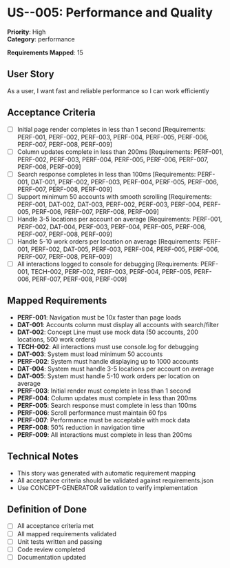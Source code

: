 # US--005: Performance and Quality

**Priority**: High  
**Category**: performance  

**Requirements Mapped**: 15  

## User Story
As a user, I want fast and reliable performance so I can work efficiently

## Acceptance Criteria

- [ ] Initial page render completes in less than 1 second [Requirements: PERF-001, PERF-002, PERF-003, PERF-004, PERF-005, PERF-006, PERF-007, PERF-008, PERF-009]
- [ ] Column updates complete in less than 200ms [Requirements: PERF-001, PERF-002, PERF-003, PERF-004, PERF-005, PERF-006, PERF-007, PERF-008, PERF-009]
- [ ] Search response completes in less than 100ms [Requirements: PERF-001, DAT-001, PERF-002, PERF-003, PERF-004, PERF-005, PERF-006, PERF-007, PERF-008, PERF-009]
- [ ] Support minimum 50 accounts with smooth scrolling [Requirements: PERF-001, DAT-002, DAT-003, PERF-002, PERF-003, PERF-004, PERF-005, PERF-006, PERF-007, PERF-008, PERF-009]
- [ ] Handle 3-5 locations per account on average [Requirements: PERF-001, PERF-002, DAT-004, PERF-003, PERF-004, PERF-005, PERF-006, PERF-007, PERF-008, PERF-009]
- [ ] Handle 5-10 work orders per location on average [Requirements: PERF-001, PERF-002, DAT-005, PERF-003, PERF-004, PERF-005, PERF-006, PERF-007, PERF-008, PERF-009]
- [ ] All interactions logged to console for debugging [Requirements: PERF-001, TECH-002, PERF-002, PERF-003, PERF-004, PERF-005, PERF-006, PERF-007, PERF-008, PERF-009]

## Mapped Requirements
- **PERF-001**: Navigation must be 10x faster than page loads
- **DAT-001**: Accounts column must display all accounts with search/filter
- **DAT-002**: Concept Line must use mock data (50 accounts, 200 locations, 500 work orders)
- **TECH-002**: All interactions must use console.log for debugging
- **DAT-003**: System must load minimum 50 accounts
- **PERF-002**: System must handle displaying up to 1000 accounts
- **DAT-004**: System must handle 3-5 locations per account on average
- **DAT-005**: System must handle 5-10 work orders per location on average
- **PERF-003**: Initial render must complete in less than 1 second
- **PERF-004**: Column updates must complete in less than 200ms
- **PERF-005**: Search response must complete in less than 100ms
- **PERF-006**: Scroll performance must maintain 60 fps
- **PERF-007**: Performance must be acceptable with mock data
- **PERF-008**: 50% reduction in navigation time
- **PERF-009**: All interactions must complete in less than 200ms

## Technical Notes
- This story was generated with automatic requirement mapping
- All acceptance criteria should be validated against requirements.json
- Use CONCEPT-GENERATOR validation to verify implementation

## Definition of Done
- [ ] All acceptance criteria met
- [ ] All mapped requirements validated
- [ ] Unit tests written and passing
- [ ] Code review completed
- [ ] Documentation updated
